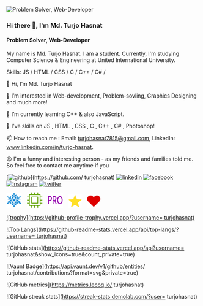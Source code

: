 ![Problem Solver, Web-Developer](https://scontent.fdac24-1.fna.fbcdn.net/v/t1.6435-9/126855753_484407655864983_702748137331831073_n.jpg?_nc_cat=110&ccb=1-7&_nc_sid=5f2048&_nc_ohc=su1_8bPwOjsAX9nQ3YJ&_nc_ht=scontent.fdac24-1.fna&oh=00_AfBuUTJl2Qu3u0-wXnuSV9NbLbosg7PqDGleTsh8093Bhg&oe=661E8D39)

### Hi there 👋, I'm Md. Turjo Hasnat
#### Problem Solver, Web-Developer


My name is Md. Turjo Hasnat. I am a student. Currently, I'm studying Computer Science & Engineering at United International University. 

Skills:  JS / HTML / CSS / C / C++ / C# /

👋 Hi, I’m Md. Turjo Hasnat

👀 I’m interested in Web-development, Problem-sovling, Graphics Designing and much more!

🌱 I’m currently learning C++ & also JavaScript.

💞️ I've skills on JS , HTML , CSS , C , C++ , C# , Photoshop!

📫 How to reach me : Email: turjohasnat7815@gmail.com, LinkedIn: www.linkedin.com/in/turjo-hasnat.

😉 I'm a funny and interesting person - as my friends and families told me. So feel free to contact me anytime if you 


[<img src='https://cdn.jsdelivr.net/npm/simple-icons@3.0.1/icons/github.svg' alt='github' height='40'>](https://github.com/ turjohasnat)  [<img src='https://cdn.jsdelivr.net/npm/simple-icons@3.0.1/icons/linkedin.svg' alt='linkedin' height='40'>](https://www.linkedin.com/in/turjo-hasnat/)  [<img src='https://cdn.jsdelivr.net/npm/simple-icons@3.0.1/icons/facebook.svg' alt='facebook' height='40'>](https://www.facebook.com/turjohasnat7815)  [<img src='https://cdn.jsdelivr.net/npm/simple-icons@3.0.1/icons/instagram.svg' alt='instagram' height='40'>](https://www.instagram.com/_turjo_hasnat_/)  [<img src='https://cdn.jsdelivr.net/npm/simple-icons@3.0.1/icons/twitter.svg' alt='twitter' height='40'>](https://twitter.com/turjo_hasnat)  

<a href='https://archiveprogram.github.com/'><img src='https://raw.githubusercontent.com/acervenky/animated-github-badges/master/assets/acbadge.gif' width='40' height='40'></a> <a href='https://docs.github.com/en/developers'><img src='https://raw.githubusercontent.com/acervenky/animated-github-badges/master/assets/devbadge.gif' width='40' height='40'></a> <a href='https://github.com/pricing'><img src='https://raw.githubusercontent.com/acervenky/animated-github-badges/master/assets/pro.gif' width='40' height='40'></a> <a href='https://stars.github.com/'><img src='https://raw.githubusercontent.com/acervenky/animated-github-badges/master/assets/starbadge.gif' width='35' height='35'></a> <a href='https://docs.github.com/en/github/supporting-the-open-source-community-with-github-sponsors'><img src='https://raw.githubusercontent.com/acervenky/animated-github-badges/master/assets/sponsorbadge.gif' width='35' height='35'></a> 

[![trophy](https://github-profile-trophy.vercel.app/?username= turjohasnat)](https://github.com/ryo-ma/github-profile-trophy)

[![Top Langs](https://github-readme-stats.vercel.app/api/top-langs/?username= turjohasnat)](https://github.com/anuraghazra/github-readme-stats)

![GitHub stats](https://github-readme-stats.vercel.app/api?username= turjohasnat&show_icons=true&count_private=true)  

![Vaunt Badge](https://api.vaunt.dev/v1/github/entities/ turjohasnat/contributions?format=svg&private=true)  

![GitHub metrics](https://metrics.lecoq.io/ turjohasnat)  

![GitHub streak stats](https://streak-stats.demolab.com/?user= turjohasnat)  

